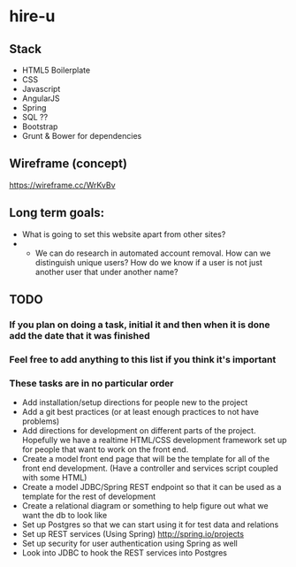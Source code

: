 # hire-u

## Stack
* HTML5 Boilerplate
* CSS
* Javascript
* AngularJS
* Spring
* SQL ??
* Bootstrap
* Grunt & Bower for dependencies

## Wireframe (concept)
https://wireframe.cc/WrKvBv

## Long term goals:
* What is going to set this website apart from other sites?
* - We can do research in automated account removal. How can we distinguish unique users? How do we know if a user is not just another
user that under another name?

## TODO
### If you plan on doing a task, initial it and then when it is done add the date that it was finished
### Feel free to add anything to this list if you think it's important
### These tasks are in no particular order
* Add installation/setup directions for people new to the project
* Add a git best practices (or at least enough practices to not have problems)
* Add directions for development on different parts of the project. Hopefully we have a realtime HTML/CSS development framework set up for people that want to work on the front end.
* Create a model front end page that will be the template for all of the front end development. (Have a controller and services script coupled with some HTML)
* Create a model JDBC/Spring REST endpoint so that it can be used as a template for the rest of development
* Create a relational diagram or something to help figure out what we want the db to look like
* Set up Postgres so that we can start using it for test data and relations
* Set up REST services (Using Spring) http://spring.io/projects
* Set up security for user authentication using Spring as well
* Look into JDBC to hook the REST services into Postgres
